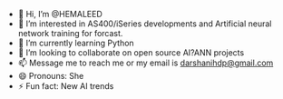 - 👋 Hi, I’m @HEMALEED
- 👀 I’m interested in AS400/iSeries developments and Artificial neural network training for forcast.
- 🌱 I’m currently learning Python
- 💞️ I’m looking to collaborate on open source AI?ANN projects
- 📫 Message me to reach me or my email is darshanihdp@gmail.com
- 😄 Pronouns: She
- ⚡ Fun fact: New AI trends

<!---
HEMALEED/HEMALEED is a ✨ special ✨ repository because its `README.md` (this file) appears on your GitHub profile.
You can click the Preview link to take a look at your changes.
--->
